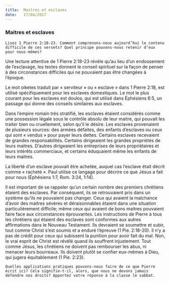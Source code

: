 ```yaml
---
title:  Maitres et esclaves
date:   17/04/2017
---
```


### Maitres et esclaves 

`Lisez 1 Pierre 2:18-23. Comment comprenons-nous aujourd’hui le contenu difficile de ces versets? Quel principe pouvons-nous retenir d’eux pour nous-mêmes?` 

Une lecture attentive de 1 Pierre  2:18-23 révèle qu’au lieu d’un endossement de l’esclavage, les textes donnent le conseil spirituel sur la façon de penser à des circonstances difficiles qui ne pouvaient pas être changées à l’époque. 

Le mot oiketes traduit par « serviteur » ou « esclave » dans 1 Pierre 2:18, est utilisé spécifiquement pour les esclaves domestiques. Le mot le plus courant pour les esclaves est doulos, qui est utilisé dans Éphésiens 6:5, un passage qui donne des conseils similaires aux esclaves. 

Dans l’empire romain très stratifié, les esclaves étaient considérés comme une possession légale sous le contrôle absolu de leur maitre, qui pouvait les traiter bien ou cruellement, selon qu’il le désire. Les esclaves provenaient de plusieurs sources: des armées défaites, des enfants d’esclaves ou ceux qui sont « vendus » pour payer leurs dettes. Certains esclaves recevaient de grandes responsabilités. Certains dirigeaient les grandes propriétés de leurs maitres. D’autres dirigeaient les entreprises de leurs propriétaires et leurs intérêts commerciaux, et certains éduquaient même les enfants de leurs maitres. 

La liberté d’un esclave pouvait être achetée, auquel cas l’esclave était décrit comme « racheté ». Paul utilise ce langage pour décrire ce que Jésus a fait pour nous (Éphésiens 1:7, Rom. 3:24, 1:14). 

Il est important de se rappeler qu’un certain nombre des premiers chrétiens étaient des esclaves. Par conséquent, ils se  retrouvaient pris dans un système qu’ils ne pouvaient pas changer. Ceux qui avaient la malchance d’avoir des maitres sévères et déraisonnables étaient dans une situation particulièrement difficile; même ceux qui avaient de bons maitres pouvaient faire face aux circonstances éprouvantes. Les instructions de Pierre à tous les chrétiens qui étaient des esclaves sont conformes aux autres affirmations dans le Nouveau Testament. Ils devraient se soumettre et subir, tout comme Christ s’est soumis et a enduré l’épreuve (1 Pie. 2:18-20). Il n’y a pas de crédit pour ceux qui subissent la punition pour avoir fait du mal. Non, le vrai esprit de Christ est révélé quand ils souffrent injustement. Tout comme Jésus, les chrétiens ne doivent pas rembourser les abus, ni menacer leurs bourreaux. Ils doivent plutôt se confier eux-mêmes à Dieu, qui jugera équitablement (1 Pie. 2:23). 

`Quelles applications pratiques pouvons-nous faire de ce que Pierre  écrit ici? Cela signifie-t-il, alors, que nous ne devons jamais défendre nos droits? Apportez votre réponse à la classe le sabbat.` 